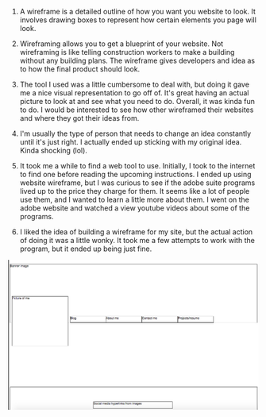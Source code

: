 1. A wireframe is a detailed outline of how you want you website to look. It involves drawing boxes to represent how certain elements you page will look.

2. Wireframing allows you to get a blueprint of your website. Not wireframing is like telling construction workers to make a building without any building plans. The wireframe gives developers and idea as to how the final product should look.

3. The tool I used was a little cumbersome to deal with, but doing it gave me a nice visual representation to go off of. It's great having an actual picture to look at and see what you need to do. Overall, it was kinda fun to do. I would be interested to see how other wireframed their websites and where they got their ideas from.

4. I'm usually the type of person that needs to change an idea constantly until it's just right. I actually ended up sticking with my original idea. Kinda shocking (lol).

5. It took me a while to find a web tool to use. Initially, I took to the internet to find one before reading the upcoming instructions. I ended up using website wireframe, but I was curious to see if the adobe suite programs lived up to the price they charge for them. It seems like a lot of people use them, and I wanted to learn a little more about them. I went on the adobe website and watched a view youtube videos about some of the programs.

6. I liked the idea of building a wireframe for my site, but the actual action of doing it was a little wonky. It took me a few attempts to work with the program, but it ended up being just fine.

![Wireframe](Wireframe.png)